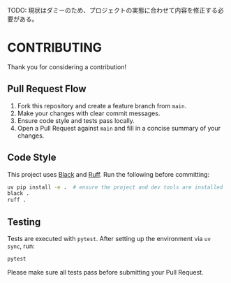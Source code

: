 TODO: 現状はダミーのため、プロジェクトの実態に合わせて内容を修正する必要がある。

# CONTRIBUTING

Thank you for considering a contribution!

## Pull Request Flow

1. Fork this repository and create a feature branch from `main`.
2. Make your changes with clear commit messages.
3. Ensure code style and tests pass locally.
4. Open a Pull Request against `main` and fill in a concise summary of your changes.

## Code Style

This project uses [Black](https://github.com/psf/black) and [Ruff](https://github.com/astral-sh/ruff). Run the following before committing:

```bash
uv pip install -e .  # ensure the project and dev tools are installed
black .
ruff .
```

## Testing

Tests are executed with `pytest`.
After setting up the environment via `uv sync`, run:

```bash
pytest
```

Please make sure all tests pass before submitting your Pull Request.
